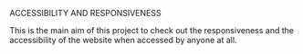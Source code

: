 ACCESSIBILITY AND RESPONSIVENESS

This is the main aim of this project to check out the responsiveness and the accessibility of the website when accessed by anyone at all. 

